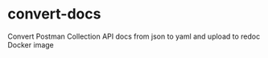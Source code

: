 # convert-docs
Convert Postman Collection API docs from json to yaml and upload to redoc Docker image
